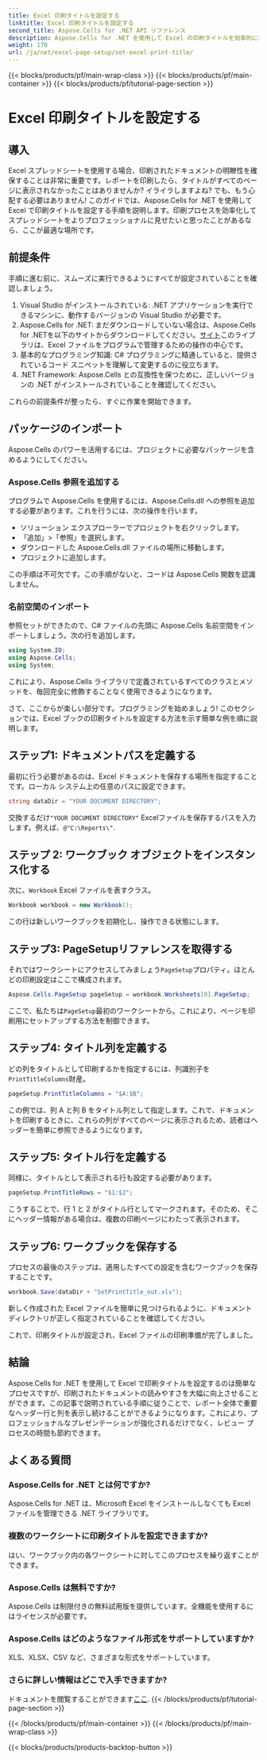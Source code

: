 ```yaml
---
title: Excel 印刷タイトルを設定する
linktitle: Excel 印刷タイトルを設定する
second_title: Aspose.Cells for .NET API リファレンス
description: Aspose.Cells for .NET を使用して Excel の印刷タイトルを効率的に設定する方法を学びます。ステップ バイ ステップ ガイドを使用して印刷プロセスを効率化します。
weight: 170
url: /ja/net/excel-page-setup/set-excel-print-title/
---
```


{{< blocks/products/pf/main-wrap-class >}}
{{< blocks/products/pf/main-container >}}
{{< blocks/products/pf/tutorial-page-section >}}

# Excel 印刷タイトルを設定する

## 導入

Excel スプレッドシートを使用する場合、印刷されたドキュメントの明瞭性を確保することは非常に重要です。レポートを印刷したら、タイトルがすべてのページに表示されなかったことはありませんか? イライラしますよね? でも、もう心配する必要はありません! このガイドでは、Aspose.Cells for .NET を使用して Excel で印刷タイトルを設定する手順を説明します。印刷プロセスを効率化してスプレッドシートをよりプロフェッショナルに見せたいと思ったことがあるなら、ここが最適な場所です。

## 前提条件

手順に進む前に、スムーズに実行できるようにすべてが設定されていることを確認しましょう。

1. Visual Studio がインストールされている: .NET アプリケーションを実行できるマシンに、動作するバージョンの Visual Studio が必要です。
2.  Aspose.Cells for .NET: まだダウンロードしていない場合は、Aspose.Cells for .NETを以下のサイトからダウンロードしてください。[サイト](https://releases.aspose.com/cells/net/)このライブラリは、Excel ファイルをプログラムで管理するための操作の中心です。
3. 基本的なプログラミング知識: C# プログラミングに精通していると、提供されているコード スニペットを理解して変更するのに役立ちます。
4. .NET Framework: Aspose.Cells との互換性を保つために、正しいバージョンの .NET がインストールされていることを確認してください。

これらの前提条件が整ったら、すぐに作業を開始できます。

## パッケージのインポート

Aspose.Cells のパワーを活用するには、プロジェクトに必要なパッケージを含めるようにしてください。 

### Aspose.Cells 参照を追加する

プログラムで Aspose.Cells を使用するには、Aspose.Cells.dll への参照を追加する必要があります。これを行うには、次の操作を行います。

- ソリューション エクスプローラーでプロジェクトを右クリックします。
- 「追加」>「参照」を選択します。
- ダウンロードした Aspose.Cells.dll ファイルの場所に移動します。
- プロジェクトに追加します。

この手順は不可欠です。この手順がないと、コードは Aspose.Cells 関数を認識しません。

### 名前空間のインポート

参照セットができたので、C# ファイルの先頭に Aspose.Cells 名前空間をインポートしましょう。次の行を追加します。

```csharp
using System.IO;
using Aspose.Cells;
using System;
```

これにより、Aspose.Cells ライブラリで定義されているすべてのクラスとメソッドを、毎回完全に修飾することなく使用できるようになります。

さて、ここからが楽しい部分です。プログラミングを始めましょう! このセクションでは、Excel ブックの印刷タイトルを設定する方法を示す簡単な例を順に説明します。

## ステップ1: ドキュメントパスを定義する

最初に行う必要があるのは、Excel ドキュメントを保存する場所を指定することです。ローカル システム上の任意のパスに設定できます。 

```csharp
string dataDir = "YOUR DOCUMENT DIRECTORY";
```

交換するだけ`"YOUR DOCUMENT DIRECTORY"` Excelファイルを保存するパスを入力します。例えば、`@"C:\Reports\"`.

## ステップ 2: ワークブック オブジェクトをインスタンス化する

次に、`Workbook` Excel ファイルを表すクラス。

```csharp
Workbook workbook = new Workbook();
```

この行は新しいワークブックを初期化し、操作できる状態にします。

## ステップ3: PageSetupリファレンスを取得する

それではワークシートにアクセスしてみましょう`PageSetup`プロパティ。ほとんどの印刷設定はここで構成されます。

```csharp
Aspose.Cells.PageSetup pageSetup = workbook.Worksheets[0].PageSetup;
```

ここで、私たちは`PageSetup`最初のワークシートから。これにより、ページを印刷用にセットアップする方法を制御できます。

## ステップ4: タイトル列を定義する

どの列をタイトルとして印刷するかを指定するには、列識別子を`PrintTitleColumns`財産。 

```csharp
pageSetup.PrintTitleColumns = "$A:$B";
```

この例では、列 A と列 B をタイトル列として指定します。これで、ドキュメントを印刷するときに、これらの列がすべてのページに表示されるため、読者はヘッダーを簡単に参照できるようになります。

## ステップ5: タイトル行を定義する

同様に、タイトルとして表示される行も設定する必要があります。

```csharp
pageSetup.PrintTitleRows = "$1:$2";
```

こうすることで、行 1 と 2 がタイトル行としてマークされます。そのため、そこにヘッダー情報がある場合は、複数の印刷ページにわたって表示されます。

## ステップ6: ワークブックを保存する

プロセスの最後のステップは、適用したすべての設定を含むワークブックを保存することです。 

```csharp
workbook.Save(dataDir + "SetPrintTitle_out.xls");
```

新しく作成された Excel ファイルを簡単に見つけられるように、ドキュメント ディレクトリが正しく指定されていることを確認してください。 

これで、印刷タイトルが設定され、Excel ファイルの印刷準備が完了しました。

## 結論

Aspose.Cells for .NET を使用して Excel で印刷タイトルを設定するのは簡単なプロセスですが、印刷されたドキュメントの読みやすさを大幅に向上させることができます。この記事で説明されている手順に従うことで、レポート全体で重要なヘッダー行と列を表示し続けることができるようになります。これにより、プロフェッショナルなプレゼンテーションが強化されるだけでなく、レビュー プロセスの時間も節約できます。

## よくある質問

### Aspose.Cells for .NET とは何ですか?
Aspose.Cells for .NET は、Microsoft Excel をインストールしなくても Excel ファイルを管理できる .NET ライブラリです。

### 複数のワークシートに印刷タイトルを設定できますか?
はい、ワークブック内の各ワークシートに対してこのプロセスを繰り返すことができます。

### Aspose.Cells は無料ですか?
Aspose.Cells は制限付きの無料試用版を提供しています。全機能を使用するにはライセンスが必要です。

### Aspose.Cells はどのようなファイル形式をサポートしていますか?
XLS、XLSX、CSV など、さまざまな形式をサポートしています。

### さらに詳しい情報はどこで入手できますか?
ドキュメントを閲覧することができます[ここ](https://reference.aspose.com/cells/net/).
{{< /blocks/products/pf/tutorial-page-section >}}

{{< /blocks/products/pf/main-container >}}
{{< /blocks/products/pf/main-wrap-class >}}

{{< blocks/products/products-backtop-button >}}
